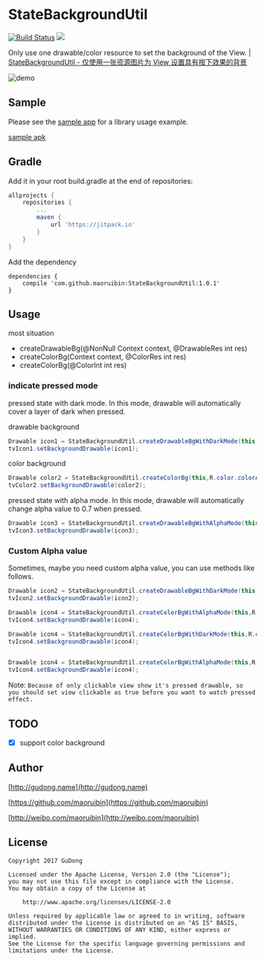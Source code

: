 # StateBackgroundUtil

[![Build Status](https://travis-ci.org/maoruibin/StateBackgroundUtil.svg?branch=master)](https://travis-ci.org/maoruibin/StateBackgroundUtil)
[![](https://img.shields.io/hexpm/l/plug.svg)](https://github.com/maoruibin/ReView/blob/master/LICENSE.txt)

Only use one drawable/color resource to set the background of the View. | [StateBackgroundUtil - 仅使用一张资源图片为 View 设置具有按下效果的背景](http://gudong.name/2017/04/05/statebackgroundutil.html)

![demo](http://7xr9gx.com1.z0.glb.clouddn.com/statebackgroundv2.gif)

## Sample
Please see the [sample app](https://github.com/maoruibin/StateBackgroundUtil/tree/master/app/src/main/java/name/gudong/demo) for a library usage example.

[sample apk](https://fir.im/leku)

## Gradle
Add it in your root build.gradle at the end of repositories:
```gradle
allprojects {
    repositories {
        ...
        maven {
            url 'https://jitpack.io'
        }
    }
}
```

Add the dependency

```
dependencies {
    compile 'com.github.maoruibin:StateBackgroundUtil:1.0.1'
}
```

## Usage

most situation

 - createDrawableBg(@NonNull Context context, @DrawableRes int res)
 - createColorBg(Context context, @ColorRes int res)
 - createColorBg(@ColorInt int res)

### indicate pressed mode

pressed state with dark mode. In this mode, drawable will automatically cover a layer of dark when pressed.

drawable background

```java
Drawable icon1 = StateBackgroundUtil.createDrawableBgWithDarkMode(this,R.drawable.ic_action_name);
tvIcon1.setBackgroundDrawable(icon1);
```

color background 

```java
Drawable color2 = StateBackgroundUtil.createColorBg(this,R.color.colorAccent);
tvColor2.setBackgroundDrawable(color2);
```

pressed state with alpha mode. In this mode, drawable will automatically change alpha value to 0.7 when pressed.

```java
Drawable icon3 = StateBackgroundUtil.createDrawableBgWithAlphaMode(this,R.drawable.ic_action_add);
tvIcon3.setBackgroundDrawable(icon3);
```

### Custom Alpha value

Sometimes, maybe you need custom alpha value, you can use methods like follows.
 
```java
Drawable icon2 = StateBackgroundUtil.createDrawableBgWithDarkMode(this,R.drawable.ic_action_add,0.4f);
tvIcon2.setBackgroundDrawable(icon2);

Drawable icon4 = StateBackgroundUtil.createColorBgWithAlphaMode(this,R.drawable.ic_action_name,0.3f);
tvIcon4.setBackgroundDrawable(icon4);

Drawable icon4 = StateBackgroundUtil.createColorBgWithDarkMode(this,R.color.colorAccent,0.3f);
tvIcon4.setBackgroundDrawable(icon4);


Drawable icon4 = StateBackgroundUtil.createColorBgWithAlphaMode(this,R.color.colorAccent,0.3f);
tvIcon4.setBackgroundDrawable(icon4);

``` 

Note: `Because of only clickable view show it's pressed drawable, so you should set view clickable as true before you want to watch pressed effect.`


## TODO
- [X] support color background 

## Author
[http://gudong.name](http://gudong.name)

[https://github.com/maoruibin](https://github.com/maoruibin)

[http://weibo.com/maoruibin](http://weibo.com/maoruibin)

## License

    Copyright 2017 GuDong

    Licensed under the Apache License, Version 2.0 (the "License");
    you may not use this file except in compliance with the License.
    You may obtain a copy of the License at

        http://www.apache.org/licenses/LICENSE-2.0

    Unless required by applicable law or agreed to in writing, software
    distributed under the License is distributed on an "AS IS" BASIS,
    WITHOUT WARRANTIES OR CONDITIONS OF ANY KIND, either express or implied.
    See the License for the specific language governing permissions and
    limitations under the License.



